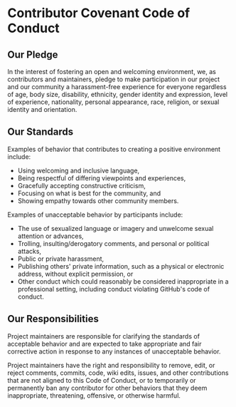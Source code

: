 # Contributor Covenant Code of Conduct

## Our Pledge

In the interest of fostering an open and welcoming environment, we, as contributors and maintainers, pledge to make participation in our project and our community a harassment-free experience for everyone regardless of age, body size, disability, ethnicity, gender identity and expression, level of experience, nationality, personal appearance, race, religion, or sexual identity and orientation.

## Our Standards

Examples of behavior that contributes to creating a positive environment include:

* Using welcoming and inclusive language,
* Being respectful of differing viewpoints and experiences,
* Gracefully accepting constructive criticism,
* Focusing on what is best for the community, and
* Showing empathy towards other community members.

Examples of unacceptable behavior by participants include:

* The use of sexualized language or imagery and unwelcome sexual attention or advances,
* Trolling, insulting/derogatory comments, and personal or political attacks,
* Public or private harassment,
* Publishing others' private information, such as a physical or electronic address, without explicit permission, or
* Other conduct which could reasonably be considered inappropriate in a professional setting, including conduct violating GitHub's code of conduct.

## Our Responsibilities

Project maintainers are responsible for clarifying the standards of acceptable behavior and are expected to take appropriate and fair corrective action in response to any instances of unacceptable behavior.

Project maintainers have the right and responsibility to remove, edit, or reject comments, commits, code, wiki edits, issues, and other contributions that are not aligned to this Code of Conduct, or to temporarily or permanently ban any contributor for other behaviors that they deem inappropriate, threatening, offensive, or otherwise harmful.


